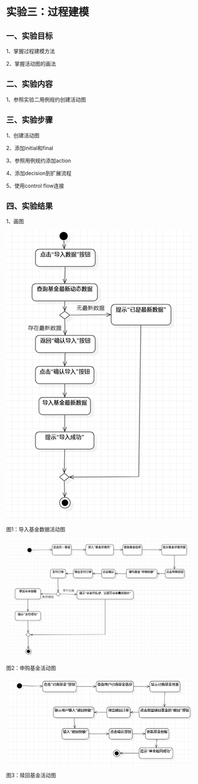 # 实验三：过程建模

## 一、实验目标
1、掌握过程建模方法

2、掌握活动图的画法

## 二、实验内容
1、参照实验二用例规约创建活动图

## 三、实验步骤
1、创建活动图

2、添加initial和final

3、参照用例规约添加action

4、添加decision到扩展流程

5、使用control flow连接

## 四、实验结果
1、画图

![第一个UML图](./model03-01-导入基金数据活动图.png)

图1：导入基金数据活动图



![第一个UML图](./model03-02-申购基金活动图.png)

图2：申购基金活动图



![第一个UML图](./model03-03-赎回基金活动图.png)

图3：赎回基金活动图